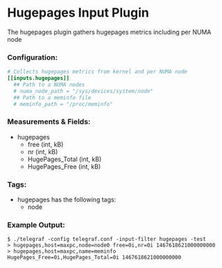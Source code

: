 # Hugepages Input Plugin

The hugepages plugin gathers hugepages metrics including per NUMA node

### Configuration:

```toml
# Collects hugepages metrics from kernel and per NUMA node
[[inputs.hugepages]]
  ## Path to a NUMA nodes
  # numa_node_path = "/sys/devices/system/node"
  ## Path to a meminfo file
  # meminfo_path = "/proc/meminfo"
```

### Measurements & Fields:

- hugepages
    - free (int, kB)
    - nr (int, kB)
    - HugePages_Total (int, kB)
    - HugePages_Free (int, kB)

### Tags:

- hugepages has the following tags:
    - node

### Example Output:

```
$ ./telegraf -config telegraf.conf -input-filter hugepages -test
> hugepages,host=maxpc,node=node0 free=0i,nr=0i 1467618621000000000
> hugepages,host=maxpc,name=meminfo HugePages_Free=0i,HugePages_Total=0i 1467618621000000000
```

